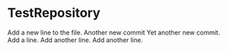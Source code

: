 # TestRepository
Add a new line to the file.
Another new commit
Yet another new commit.
Add a line.
Add another line.
Add another line.
